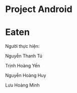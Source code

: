 # Project Android
<h1>Eaten</h1>
<p>Người thực hiện: </p>
        <p>Nguyễn Thanh Tú </p>
        <p>Trịnh Hoàng Yến </p>
        <p>Nguyễn Hoàng Huy </p>
        <p>Lưu Hoàng Minh </p>
                  

